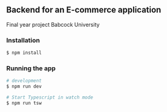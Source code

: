 ## Backend for an E-commerce application

Final year project Babcock University

### Installation

```bash
$ npm install
```

### Running the app

```bash
# development
$ npm run dev

# Start Typescript in watch mode
$ npm run tsw
```
